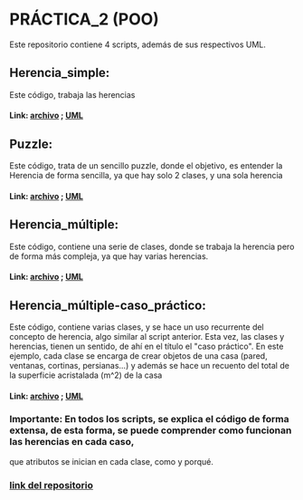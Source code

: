# PRÁCTICA_2 (POO)
Este repositorio contiene 4 scripts, además de sus respectivos UML.

## Herencia_simple:
Este código, trabaja las herencias
#### Link: [archivo](https://github.com/Valdi183/Practica_2_POO/blob/main/Herencia_simple.py) ; [UML]()

## Puzzle:
Este código, trata de un sencillo puzzle, donde el objetivo, es entender la Herencia de forma sencilla, ya que hay solo 2 clases, y una sola herencia
#### Link: [archivo](https://github.com/Valdi183/Practica_2_POO/blob/main/puzzle.py) ; [UML]()

## Herencia_múltiple:
Este código, contiene una serie de clases, donde se trabaja la herencia pero de forma más compleja, ya que hay varias herencias.
#### Link: [archivo](https://github.com/Valdi183/Practica_2_POO/blob/main/herencia_multiple_diamante.py) ; [UML]()

## Herencia_múltiple-caso_práctico:
Este código, contiene varias clases, y se hace un uso recurrente del concepto de herencia, algo similar al script anterior.
Esta vez, las clases y herencias, tienen un sentido, de ahí en el título el "caso práctico". En este ejemplo, cada clase
se encarga de crear objetos de una casa (pared, ventanas, cortinas, persianas...) y además se hace un recuento del total
de la superficie acristalada (m^2) de la casa
#### Link: [archivo](https://github.com/Valdi183/Practica_2_POO/blob/main/herencia_multiple-casoreal.py) ; [UML]()

### Importante: En todos los scripts, se explica el código de forma extensa, de esta forma, se puede comprender como funcionan las herencias en cada caso,
que atributos se inician en cada clase, como y porqué.

### [link del repositorio](https://github.com/Valdi183/Practica_2_POO)
